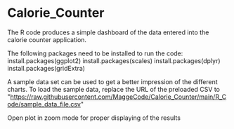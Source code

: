 # Calorie_Counter

The R code produces a simple dashboard of the data entered into the calorie counter application.

The following packages need to be installed to run the code:
  install.packages(ggplot2)
  install.packages(scales)
  install.packages(dplyr)
  install.packages(gridExtra)

A sample data set can be used to get a better impression of the different charts. To load the sample data, replace the URL of the preloaded CSV to "https://raw.githubusercontent.com/MaggeCode/Calorie_Counter/main/R_Code/sample_data_file.csv"

Open plot in zoom mode for proper displaying of the results
